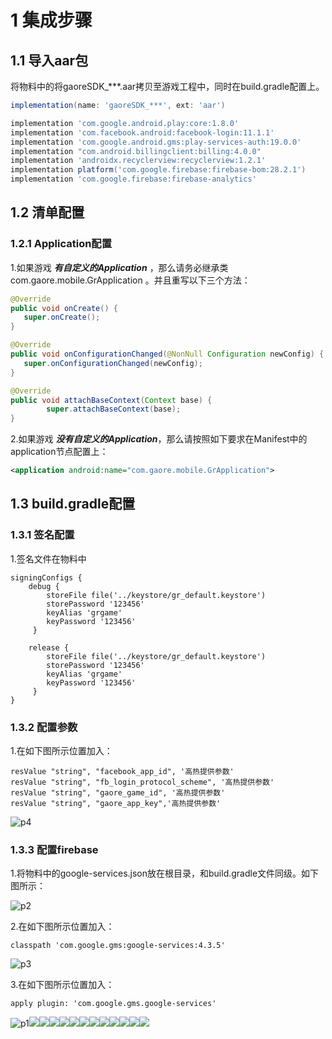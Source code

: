 # 1 集成步骤

## 1.1 导入aar包

将物料中的将gaoreSDK_***.aar拷贝至游戏工程中，同时在build.gradle配置上。

```gradle
implementation(name: 'gaoreSDK_***', ext: 'aar')

implementation 'com.google.android.play:core:1.8.0'
implementation 'com.facebook.android:facebook-login:11.1.1'
implementation 'com.google.android.gms:play-services-auth:19.0.0'
implementation "com.android.billingclient:billing:4.0.0"
implementation 'androidx.recyclerview:recyclerview:1.2.1'
implementation platform('com.google.firebase:firebase-bom:28.2.1')
implementation 'com.google.firebase:firebase-analytics'
```

## 1.2 清单配置

### 1.2.1 Application配置

1.如果游戏 ***有自定义的Application*** ，那么请务必继承类com.gaore.mobile.GrApplication 。并且重写以下三个方法：

```java
@Override
public void onCreate() {
   super.onCreate();
}

@Override
public void onConfigurationChanged(@NonNull Configuration newConfig) {
   super.onConfigurationChanged(newConfig);
}

@Override
public void attachBaseContext(Context base) {
        super.attachBaseContext(base);
}
```

2.如果游戏 ***没有自定义的Application***，那么请按照如下要求在Manifest中的application节点配置上：

```xml
<application android:name="com.gaore.mobile.GrApplication">
```

## 1.3 build.gradle配置

### 1.3.1 签名配置

1.签名文件在物料中

```
signingConfigs {
    debug {
        storeFile file('../keystore/gr_default.keystore')
        storePassword '123456'
        keyAlias 'grgame'
        keyPassword '123456'
     }

    release {
        storeFile file('../keystore/gr_default.keystore')
        storePassword '123456'
        keyAlias 'grgame'
        keyPassword '123456'
     }
}
```

### 1.3.2 配置参数

1.在如下图所示位置加入：

```
resValue "string", "facebook_app_id", '高热提供参数'
resValue "string", "fb_login_protocol_scheme", '高热提供参数'
resValue "string", "gaore_game_id", '高热提供参数' 
resValue "string", "gaore_app_key",'高热提供参数'
```

![p4](../pic/p4.png)

### 1.3.3 配置firebase

1.将物料中的google-services.json放在根目录，和build.gradle文件同级。如下图所示：

![p2](../pic/p2.jpg)

2.在如下图所示位置加入：

```
classpath 'com.google.gms:google-services:4.3.5'
```

![p3](../pic/p3.jpg)

3.在如下图所示位置加入：

```
apply plugin: 'com.google.gms.google-services'
```

![p1](../pic/p1.jpg)![](pic/p1.png)![](pic/p1.jpg)![](pic/p1.jpg)![](pic/p1.jpg)![](pic/p1.jpg)![](pic/p1.jpg)![](pic/p1.jpg)![](pic/p1.jpg)![](pic/p1.jpg)![](pic/p1.jpg)![](pic/p1.png)![](pic/p1.jpg)
